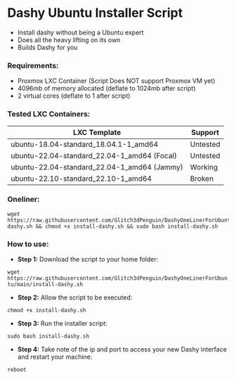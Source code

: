 # Dashy Ubuntu Installer Script

- Install dashy without being a Ubuntu expert
- Does all the heavy lifting on its own
- Builds Dashy for you

### Requirements:
- Proxmox LXC Container (Script Does NOT support Proxmox VM yet)
- 4096mb of memory allocated (deflate to 1024mb after script)
- 2 virtual cores (deflate to 1 after script) 

### Tested LXC Containers:

|                   LXC Template              |    Support   |
| ------------------------------------------- | ------------ |
| ubuntu-18.04-standard_18.04.1-1_amd64       | Untested     |
| ubuntu-22.04-standard_22.04-1_amd64 (Focal) | Untested     |
| ubuntu-22.04-standard_22.04-1_amd64 (Jammy) | Working      |
| ubuntu-22.10-standard_22.10-1_amd64         | Broken       |

### Oneliner:

```
wget https://raw.githubusercontent.com/Glitch3dPenguin/DashyOneLinerForUbuntu/main/install-dashy.sh && chmod +x install-dashy.sh && sudo bash install-dashy.sh
```

### How to use:
- **Step 1:**
Download the script to your home folder:

`wget https://raw.githubusercontent.com/Glitch3dPenguin/DashyOneLinerForUbuntu/main/install-dashy.sh`

- **Step 2:**
Allow the script to be executed:

`chmod +x install-dashy.sh`

- **Step 3:**
Run the installer script:

`sudo bash install-dashy.sh`

- **Step 4:**
Take note of the ip and port to access your new Dashy interface and restart your machine:

`reboot`
